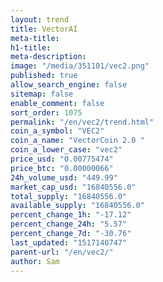 ```yaml
---
layout: trend
title: VectorAI
meta-title: 
h1-title: 
meta-description: 
image: "/media/351101/vec2.png"
published: true
allow_search_engine: false
sitemap: false
enable_comment: false
sort_order: 1075
permalink: "/en/vec2/trend.html"
coin_a_symbol: "VEC2"
coin_a_name: "VectorCoin 2.0 "
coin_a_lower_case: "vec2"
price_usd: "0.00775474"
price_btc: "0.00000066"
24h_volume_usd: "449.99"
market_cap_usd: "16840556.0"
total_supply: "16840556.0"
available_supply: "16840556.0"
percent_change_1h: "-17.12"
percent_change_24h: "5.57"
percent_change_7d: "-30.76"
last_updated: "1517140747"
parent-url: "/en/vec2/"
author: Sam
---
```


